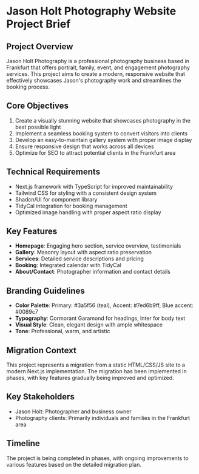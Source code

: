 # Jason Holt Photography Website Project Brief

## Project Overview
Jason Holt Photography is a professional photography business based in Frankfurt that offers portrait, family, event, and engagement photography services. This project aims to create a modern, responsive website that effectively showcases Jason's photography work and streamlines the booking process.

## Core Objectives
1. Create a visually stunning website that showcases photography in the best possible light
2. Implement a seamless booking system to convert visitors into clients
3. Develop an easy-to-maintain gallery system with proper image display
4. Ensure responsive design that works across all devices
5. Optimize for SEO to attract potential clients in the Frankfurt area

## Technical Requirements
- Next.js framework with TypeScript for improved maintainability 
- Tailwind CSS for styling with a consistent design system
- Shadcn/UI for component library
- TidyCal integration for booking management
- Optimized image handling with proper aspect ratio display

## Key Features
- **Homepage**: Engaging hero section, service overview, testimonials
- **Gallery**: Masonry layout with aspect ratio preservation
- **Services**: Detailed service descriptions and pricing
- **Booking**: Integrated calendar with TidyCal
- **About/Contact**: Photographer information and contact details

## Branding Guidelines
- **Color Palette**: Primary: #3a5f56 (teal), Accent: #7ed6b9ff, Blue accent: #0089c7
- **Typography**: Cormorant Garamond for headings, Inter for body text
- **Visual Style**: Clean, elegant design with ample whitespace
- **Tone**: Professional, warm, and artistic

## Migration Context
This project represents a migration from a static HTML/CSS/JS site to a modern Next.js implementation. The migration has been implemented in phases, with key features gradually being improved and optimized.

## Key Stakeholders
- Jason Holt: Photographer and business owner
- Photography clients: Primarily individuals and families in the Frankfurt area

## Timeline
The project is being completed in phases, with ongoing improvements to various features based on the detailed migration plan.

